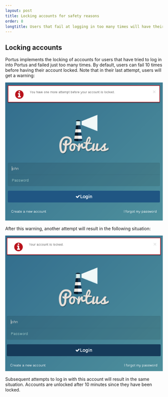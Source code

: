 ```yaml
---
layout: post
title: Locking accounts for safety reasons
order: 8
longtitle: Users that fail at logging in too many times will have their account locked
---
```


## Locking accounts

Portus implements the locking of accounts for users that have tried to log in
into Portus and failed just too many times. By default, users can fail 10
times before having their account locked. Note that in their last attempt,
users will get a warning:

![Warning](/build/images/docs/locking-warning.png)

After this warning, another attempt will result in the following situation:

![Locked](/build/images/docs/locked.png)

Subsequent attempts to log in with this account will result in the same
situation. Accounts are unlocked after 10 minutes since they have been locked.

